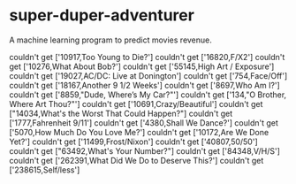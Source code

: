 # super-duper-adventurer
A machine learning program to predict movies revenue.

couldn't get ['10917,Too Young to Die?']
couldn't get ['16820,F/X2']
couldn't get ['10276,What About Bob?']
couldn't get ['55145,High Art  / Exposure']
couldn't get ['19027,AC/DC: Live at Donington']
couldn't get ['754,Face/Off']
couldn't get ['18167,Another 9 1/2 Weeks']
couldn't get ['8697,Who Am I?']
couldn't get ['8859,"Dude, Where’s My Car?"']
couldn't get ['134,"O Brother, Where Art Thou?"']
couldn't get ['10691,Crazy/Beautiful']
couldn't get ["14034,What's the Worst That Could Happen?"]
couldn't get ['1777,Fahrenheit 9/11']
couldn't get ['4380,Shall We Dance?']
couldn't get ['5070,How Much Do You Love Me?']
couldn't get ['10172,Are We Done Yet?']
couldn't get ['11499,Frost/Nixon']
couldn't get ['40807,50/50']
couldn't get ["63492,What's Your Number?"]
couldn't get ['84348,V/H/S']
couldn't get ['262391,What Did We Do to Deserve This?']
couldn't get ['238615,Self/less']
